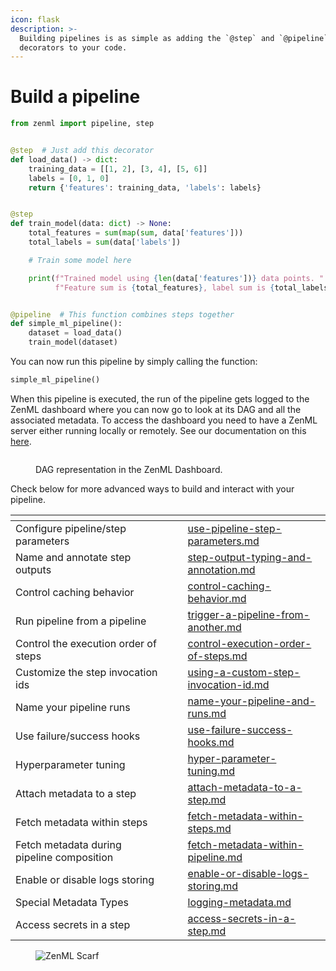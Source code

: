 ```yaml
---
icon: flask
description: >-
  Building pipelines is as simple as adding the `@step` and `@pipeline`
  decorators to your code.
---
```


# Build a pipeline

```python
from zenml import pipeline, step


@step  # Just add this decorator
def load_data() -> dict:
    training_data = [[1, 2], [3, 4], [5, 6]]
    labels = [0, 1, 0]
    return {'features': training_data, 'labels': labels}


@step
def train_model(data: dict) -> None:
    total_features = sum(map(sum, data['features']))
    total_labels = sum(data['labels'])

    # Train some model here

    print(f"Trained model using {len(data['features'])} data points. "
          f"Feature sum is {total_features}, label sum is {total_labels}")


@pipeline  # This function combines steps together 
def simple_ml_pipeline():
    dataset = load_data()
    train_model(dataset)
```

You can now run this pipeline by simply calling the function:

```python
simple_ml_pipeline()
```

When this pipeline is executed, the run of the pipeline gets logged to the ZenML dashboard where you can now go to look
at its DAG and all the associated metadata. To access the dashboard you need to have a ZenML server either running
locally or remotely. See our documentation on this [here](../../../getting-started/deploying-zenml/README.md).

<figure><img src="../../../.gitbook/assets/SimplePipelineDag.png" alt=""><figcaption><p>DAG representation in the ZenML Dashboard.</p></figcaption></figure>

Check below for more advanced ways to build and interact with your pipeline.

<table data-view="cards"><thead><tr><th></th><th></th><th></th><th data-hidden data-card-target data-type="content-ref"></th></tr></thead><tbody><tr><td>Configure pipeline/step parameters</td><td></td><td></td><td><a href="use-pipeline-step-parameters.md">use-pipeline-step-parameters.md</a></td></tr><tr><td>Name and annotate step outputs</td><td></td><td></td><td><a href="step-output-typing-and-annotation.md">step-output-typing-and-annotation.md</a></td></tr><tr><td>Control caching behavior</td><td></td><td></td><td><a href="control-caching-behavior.md">control-caching-behavior.md</a></td></tr><tr><td>Run pipeline from a pipeline</td><td></td><td></td><td><a href="trigger-a-pipeline-from-another.md">trigger-a-pipeline-from-another.md</a></td></tr><tr><td>Control the execution order of steps</td><td></td><td></td><td><a href="control-execution-order-of-steps.md">control-execution-order-of-steps.md</a></td></tr><tr><td>Customize the step invocation ids</td><td></td><td></td><td><a href="using-a-custom-step-invocation-id.md">using-a-custom-step-invocation-id.md</a></td></tr><tr><td>Name your pipeline runs</td><td></td><td></td><td><a href="name-your-pipeline-and-runs.md">name-your-pipeline-and-runs.md</a></td></tr><tr><td>Use failure/success hooks</td><td></td><td></td><td><a href="use-failure-success-hooks.md">use-failure-success-hooks.md</a></td></tr><tr><td>Hyperparameter tuning</td><td></td><td></td><td><a href="hyper-parameter-tuning.md">hyper-parameter-tuning.md</a></td></tr><tr><td>Attach metadata to a step</td><td></td><td></td><td><a href="../track-metrics-metadata/attach-metadata-to-a-step.md">attach-metadata-to-a-step.md</a></td></tr><tr><td>Fetch metadata within steps</td><td></td><td></td><td><a href="../../model-management-metrics/track-metrics-metadata/fetch-metadata-within-steps.md">fetch-metadata-within-steps.md</a></td></tr><tr><td>Fetch metadata during pipeline composition</td><td></td><td></td><td><a href="../../model-management-metrics/track-metrics-metadata/fetch-metadata-within-pipeline.md">fetch-metadata-within-pipeline.md</a></td></tr><tr><td>Enable or disable logs storing</td><td></td><td></td><td><a href="../../advanced-topics/control-logging/enable-or-disable-logs-storing.md">enable-or-disable-logs-storing.md</a></td></tr><tr><td>Special Metadata Types</td><td></td><td></td><td><a href="../../model-management-metrics/track-metrics-metadata/logging-metadata.md">logging-metadata.md</a></td></tr><tr><td>Access secrets in a step</td><td></td><td></td><td><a href="access-secrets-in-a-step.md">access-secrets-in-a-step.md</a></td></tr></tbody></table>

<figure><img src="https://static.scarf.sh/a.png?x-pxid=f0b4f458-0a54-4fcd-aa95-d5ee424815bc" alt="ZenML Scarf"><figcaption></figcaption></figure>
